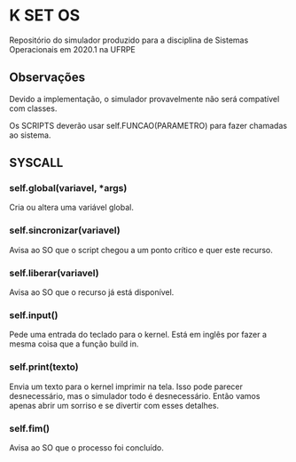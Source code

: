 # K SET OS
Repositório do simulador produzido para a disciplina de Sistemas Operacionais em 2020.1 na UFRPE


## Observações

Devido a implementação, o simulador provavelmente não será compatível com classes.

Os SCRIPTS deverão usar self.FUNCAO(PARAMETRO) para fazer chamadas ao sistema.



## SYSCALL

### self.global(variavel, *args)
Cria ou altera uma variável global.

### self.sincronizar(variavel)
Avisa ao SO que o script chegou a um ponto crítico e quer este recurso.

### self.liberar(variavel)
Avisa ao SO que o recurso já está disponível.

### self.input()
Pede uma entrada do teclado para o kernel.
Está em inglês por fazer a mesma coisa que a função build in.

### self.print(texto)
Envia um texto para o kernel imprimir na tela.
Isso pode parecer desnecessário, mas o simulador todo é desnecessário. Então vamos apenas abrir um sorriso e se divertir com esses detalhes.

### self.fim()
Avisa ao SO que o processo foi concluído.
